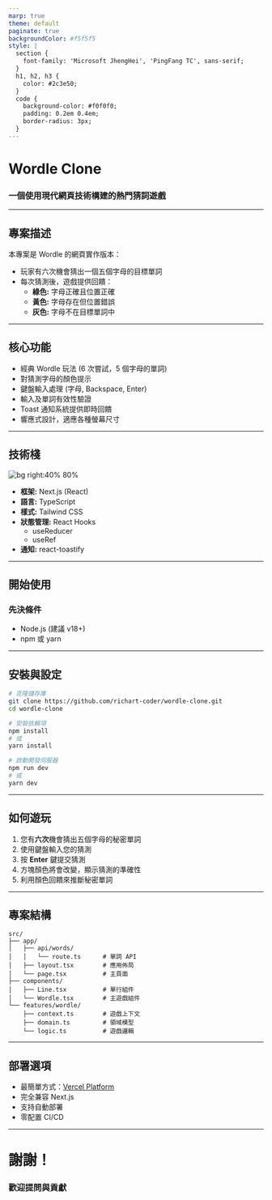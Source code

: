 ```yaml
---
marp: true
theme: default
paginate: true
backgroundColor: #f5f5f5
style: |
  section {
    font-family: 'Microsoft JhengHei', 'PingFang TC', sans-serif;
  }
  h1, h2, h3 {
    color: #2c3e50;
  }
  code {
    background-color: #f0f0f0;
    padding: 0.2em 0.4em;
    border-radius: 3px;
  }
---
```


<!-- _backgroundColor: #2c3e50 -->
<!-- _color: white -->

# Wordle Clone

### 一個使用現代網頁技術構建的熱門猜詞遊戲

---

## 專案描述

本專案是 Wordle 的網頁實作版本：

- 玩家有六次機會猜出一個五個字母的目標單詞
- 每次猜測後，遊戲提供回饋：
  - **綠色:** 字母正確且位置正確
  - **黃色:** 字母存在但位置錯誤
  - **灰色:** 字母不在目標單詞中

---

## 核心功能

- 經典 Wordle 玩法 (6 次嘗試，5 個字母的單詞)
- 對猜測字母的顏色提示
- 鍵盤輸入處理 (字母, Backspace, Enter)
- 輸入及單詞有效性驗證
- Toast 通知系統提供即時回饋
- 響應式設計，適應各種螢幕尺寸

---

<!-- _backgroundColor: #34495e -->
<!-- _color: white -->

## 技術棧

![bg right:40% 80%](https://nextjs.org/api/placeholder/400/320)

- **框架:** Next.js (React)
- **語言:** TypeScript
- **樣式:** Tailwind CSS
- **狀態管理:** React Hooks
  - useReducer
  - useRef
- **通知:** react-toastify

---

## 開始使用

### 先決條件

- Node.js (建議 v18+)
- npm 或 yarn

---

## 安裝與設定

```bash
# 克隆儲存庫
git clone https://github.com/richart-coder/wordle-clone.git
cd wordle-clone

# 安裝依賴項
npm install
# 或
yarn install

# 啟動開發伺服器
npm run dev
# 或
yarn dev
```

---

<!-- _backgroundColor: #2c3e50 -->
<!-- _color: white -->

## 如何遊玩

1. 您有**六次**機會猜出五個字母的秘密單詞
2. 使用鍵盤輸入您的猜測
3. 按 **Enter** 鍵提交猜測
4. 方塊顏色將會改變，顯示猜測的準確性
5. 利用顏色回饋來推斷秘密單詞

---

## 專案結構

```
src/
├── app/
│   ├── api/words/
│   │   └── route.ts      # 單詞 API
│   ├── layout.tsx        # 應用佈局
│   └── page.tsx          # 主頁面
├── components/
│   ├── Line.tsx          # 單行組件
│   └── Wordle.tsx        # 主遊戲組件
└── features/wordle/
    ├── context.ts        # 遊戲上下文
    ├── domain.ts         # 領域模型
    └── logic.ts          # 遊戲邏輯
```

---

<!-- _backgroundColor: #27ae60 -->
<!-- _color: white -->

## 部署選項

- 最簡單方式：[Vercel Platform](https://vercel.com)
- 完全兼容 Next.js
- 支持自動部署
- 零配置 CI/CD

---

<!-- _backgroundColor: #2c3e50 -->
<!-- _color: white -->

# 謝謝！

### 歡迎提問與貢獻
